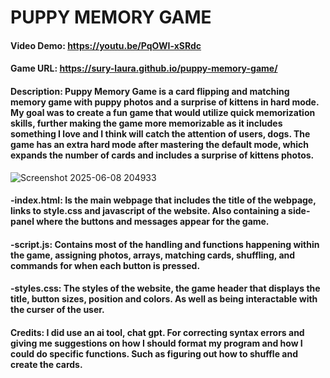 # PUPPY MEMORY GAME
#### Video Demo: https://youtu.be/PqOWI-xSRdc
#### Game URL: https://sury-laura.github.io/puppy-memory-game/
#### Description: Puppy Memory Game is a card flipping and matching memory game with puppy photos and a surprise of kittens in hard mode. My goal was to create a fun game that would utilize quick memorization skills, further making the game more memorizable as it includes something I love and I think will catch the attention of users, dogs. The game has an extra hard mode after mastering the default mode, which expands the number of cards and includes a surprise of kittens photos.
![Screenshot 2025-06-08 204933](https://github.com/user-attachments/assets/896e447d-b84c-446a-ac48-a5fc5f6a64d0)
#### -index.html: Is the main webpage that includes the title of the webpage, links to style.css and javascript of the website. Also containing a side-panel where the buttons and messages appear for the game.
#### -script.js: Contains most of the handling and functions happening within the game, assigning photos, arrays, matching cards, shuffling, and commands for when each button is pressed.
#### -styles.css: The styles of the website, the game header that displays the title, button sizes, position and colors. As well as being interactable with the curser of the user.
#### Credits: I did use an ai tool, chat gpt. For correcting syntax errors and giving me suggestions on how I should format my program and how I could do specific functions. Such as figuring out how to shuffle and create the cards.
